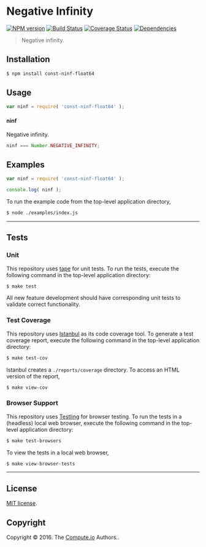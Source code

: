 Negative Infinity
===
[![NPM version][npm-image]][npm-url] [![Build Status][build-image]][build-url] [![Coverage Status][coverage-image]][coverage-url] [![Dependencies][dependencies-image]][dependencies-url]

> Negative infinity.


## Installation

``` bash
$ npm install const-ninf-float64
```


## Usage

``` javascript
var ninf = require( 'const-ninf-float64' );
```

#### ninf

Negative infinity.

``` javascript
ninf === Number.NEGATIVE_INFINITY;
```


## Examples

``` javascript
var ninf = require( 'const-ninf-float64' );

console.log( ninf );
```

To run the example code from the top-level application directory,

``` bash
$ node ./examples/index.js
```


---
## Tests

### Unit

This repository uses [tape][tape] for unit tests. To run the tests, execute the following command in the top-level application directory:

``` bash
$ make test
```

All new feature development should have corresponding unit tests to validate correct functionality.


### Test Coverage

This repository uses [Istanbul][istanbul] as its code coverage tool. To generate a test coverage report, execute the following command in the top-level application directory:

``` bash
$ make test-cov
```

Istanbul creates a `./reports/coverage` directory. To access an HTML version of the report,

``` bash
$ make view-cov
```


### Browser Support

This repository uses [Testling][testling] for browser testing. To run the tests in a (headless) local web browser, execute the following command in the top-level application directory:

``` bash
$ make test-browsers
```

To view the tests in a local web browser,

``` bash
$ make view-browser-tests
```

<!-- [![browser support][browsers-image]][browsers-url] -->


---
## License

[MIT license](http://opensource.org/licenses/MIT).


## Copyright

Copyright &copy; 2016. The [Compute.io][compute-io] Authors..


[npm-image]: http://img.shields.io/npm/v/const-ninf-float64.svg
[npm-url]: https://npmjs.org/package/const-ninf-float64

[build-image]: http://img.shields.io/travis/const-io/ninf-float64/master.svg
[build-url]: https://travis-ci.org/const-io/ninf-float64

[coverage-image]: https://img.shields.io/codecov/c/github/const-io/ninf-float64/master.svg
[coverage-url]: https://codecov.io/github/const-io/ninf-float64?branch=master

[dependencies-image]: http://img.shields.io/david/const-io/ninf-float64.svg
[dependencies-url]: https://david-dm.org/const-io/ninf-float64

[dev-dependencies-image]: http://img.shields.io/david/dev/const-io/ninf-float64.svg
[dev-dependencies-url]: https://david-dm.org/dev/const-io/ninf-float64

[github-issues-image]: http://img.shields.io/github/issues/const-io/ninf-float64.svg
[github-issues-url]: https://github.com/const-io/ninf-float64/issues

[tape]: https://github.com/substack/tape
[istanbul]: https://github.com/gotwarlost/istanbul
[testling]: https://ci.testling.com

[compute-io]: https://github.com/compute-io/
